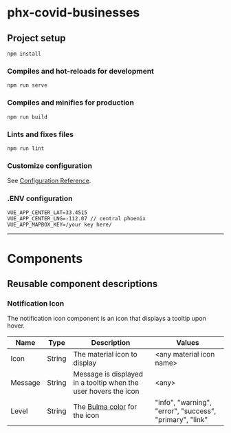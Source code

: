 # phx-covid-businesses

## Project setup
```
npm install
```

### Compiles and hot-reloads for development
```
npm run serve
```

### Compiles and minifies for production
```
npm run build
```

### Lints and fixes files
```
npm run lint
```

### Customize configuration
See [Configuration Reference](https://cli.vuejs.org/config/).

### .ENV configuration
```
VUE_APP_CENTER_LAT=33.4515
VUE_APP_CENTER_LNG=-112.07 // central phoenix
VUE_APP_MAPBOX_KEY=/your key here/
```
---

# Components
## Reusable component descriptions

### Notification Icon
The notification icon component is an icon that displays a tooltip upon hover.
 
| Name | Type | Description|Values
|------|------|------------|-----|
|Icon|String|The material icon to display|&lt;any material icon name&gt;|
|Message|String|Message is displayed in a tooltip when the user hovers the icon|&lt;any&gt;|
|Level|String|The [Bulma color](https://bulma.io/documentation/overview/modifiers/) for the icon|"info", "warning", "error", "success", "primary", "link"|
